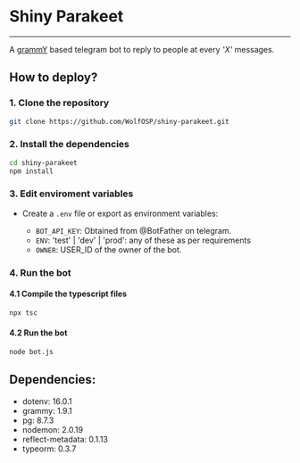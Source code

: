 # Shiny Parakeet

---
A [grammY](https://grammy.dev/) based telegram bot to reply to people at every _'X'_ messages.

## How to deploy?

### 1. Clone the repository

```bash
git clone https://github.com/WolfOSP/shiny-parakeet.git
```

### 2. Install the dependencies

```bash
cd shiny-parakeet
npm install
```

### 3. Edit enviroment variables

* Create a `.env` file or export as environment variables:

    - `BOT_API_KEY`: Obtained from @BotFather on telegram.
    - `ENV`: 'test' | 'dev' | 'prod': any of these as per requirements
    - `OWNER`: USER_ID of the owner of the bot.

### 4. Run the bot

#### 4.1 Compile the typescript files

```bash
npx tsc
```

#### 4.2 Run the bot

```bash
node bot.js
```

## Dependencies:

* dotenv: 16.0.1
* grammy: 1.9.1
* pg: 8.7.3
* nodemon: 2.0.19
* reflect-metadata: 0.1.13
* typeorm: 0.3.7
